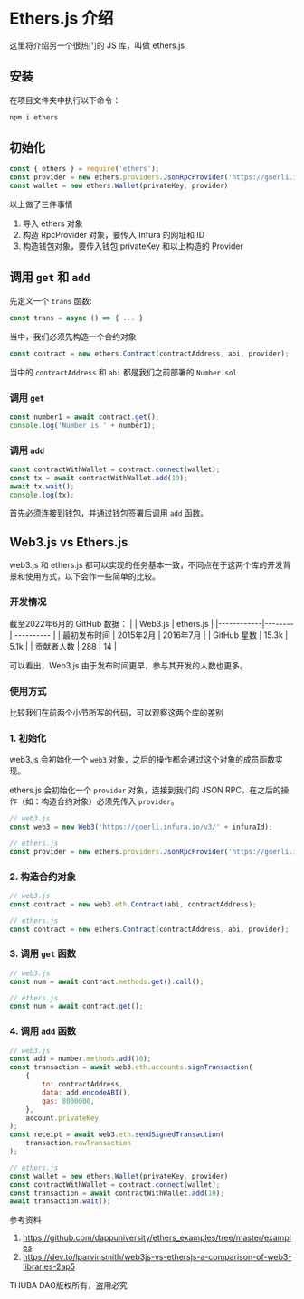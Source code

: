 # Ethers.js 介绍

这里将介绍另一个很热门的 JS 库，叫做 ethers.js

## 安装
在项目文件夹中执行以下命令：
```bash
npm i ethers
```

## 初始化
```javascript
const { ethers } = require('ethers');
const provider = new ethers.providers.JsonRpcProvider('https://goerli.infura.io/v3/' + infuraId);
const wallet = new ethers.Wallet(privateKey, provider)
```
以上做了三件事情
1. 导入 ethers 对象
2. 构造 RpcProvider 对象，要传入 Infura 的网址和 ID
3. 构造钱包对象，要传入钱包 privateKey 和以上构造的 Provider

## 调用 `get` 和 `add`

先定义一个 `trans` 函数:
```javascript
const trans = async () => { ... }
```

当中，我们必须先构造一个合约对象
```javascript
const contract = new ethers.Contract(contractAddress, abi, provider);
```
当中的 `contractAddress` 和 `abi` 都是我们之前部署的 `Number.sol`

### 调用 `get`
```javascript
const number1 = await contract.get();
console.log('Number is ' + number1);
```

### 调用 `add`
```javascript
const contractWithWallet = contract.connect(wallet);
const tx = await contractWithWallet.add(10);
await tx.wait();
console.log(tx);
```
首先必须连接到钱包，并通过钱包签署后调用 `add` 函数。

## Web3.js vs Ethers.js

web3.js 和 ethers.js 都可以实现的任务基本一致，不同点在于这两个库的开发背景和使用方式，以下会作一些简单的比较。

### 开发情况

截至2022年6月的 GitHub 数据：
|            | Web3.js | ethers.js |
|------------|--------| ---------- |
| 最初发布时间 | 2015年2月 | 2016年7月 |
| GitHub 星数 | 15.3k | 5.1k |
| 贡献者人数 | 288 | 14 |

可以看出，Web3.js 由于发布时间更早，参与其开发的人数也更多。

### 使用方式

比较我们在前两个小节所写的代码，可以观察这两个库的差别

### 1. 初始化

web3.js 会初始化一个 `web3` 对象，之后的操作都会通过这个对象的成员函数实现。

ethers.js 会初始化一个 `provider` 对象，连接到我们的 JSON RPC。在之后的操作（如：构造合约对象）必须先传入 `provider`。

```javascript
// web3.js
const web3 = new Web3('https://goerli.infura.io/v3/' + infuraId);

// ethers.js
const provider = new ethers.providers.JsonRpcProvider('https://goerli.infura.io/v3/' + infuraId);
```

### 2. 构造合约对象

```javascript
// web3.js
const contract = new web3.eth.Contract(abi, contractAddress);

// ethers.js
const contract = new ethers.Contract(contractAddress, abi, provider);
```

### 3. 调用 `get` 函数

```javascript
// web3.js
const num = await contract.methods.get().call();

// ethers.js
const num = await contract.get();
```

### 4. 调用 `add` 函数

```javascript
// web3.js
const add = number.methods.add(10);
const transaction = await web3.eth.accounts.signTransaction(
    {
        to: contractAddress,
        data: add.encodeABI(),
        gas: 8000000,
    },
    account.privateKey
);
const receipt = await web3.eth.sendSignedTransaction(
    transaction.rawTransaction
);

// ethers.js
const wallet = new ethers.Wallet(privateKey, provider)
const contractWithWallet = contract.connect(wallet);
const transaction = await contractWithWallet.add(10);
await transaction.wait();
```

参考资料
1. https://github.com/dappuniversity/ethers_examples/tree/master/examples
2. https://dev.to/lparvinsmith/web3js-vs-ethersjs-a-comparison-of-web3-libraries-2ap5

THUBA DAO版权所有，盗用必究